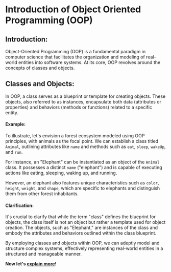 # Introduction of Object Oriented Programming (OOP)

## Introduction:

Object-Oriented Programming (OOP) is a fundamental paradigm in computer science that facilitates the organization and modeling of real-world entities into software systems. At its core, OOP revolves around the concepts of classes and objects.

## Classes and Objects:

In OOP, a class serves as a blueprint or template for creating objects. These objects, also referred to as instances, encapsulate both data (attributes or properties) and behaviors (methods or functions) related to a specific entity.

#### Example:

To illustrate, let's envision a forest ecosystem modeled using OOP principles, with animals as the focal point. We can establish a class titled `Animal`, outlining attributes like `name` and methods such as `eat`, `sleep`, `wakeUp`, and `run`.

For instance, an "Elephant" can be instantiated as an object of the `Animal` class. It possesses a distinct `name` ("elephant") and is capable of executing actions like eating, sleeping, waking up, and running.

However, an elephant also features unique characteristics such as `color`, `height`, `weight`, and `shape`, which are specific to elephants and distinguish them from other forest inhabitants.

#### Clarification:

It's crucial to clarify that while the term "class" defines the blueprint for objects, the class itself is not an object but rather a template used for object creation. The objects, such as "Elephant," are instances of the class and embody the attributes and behaviors outlined within the class blueprint.

By employing classes and objects within OOP, we can adeptly model and structure complex systems, effectively representing real-world entities in a structured and manageable manner.

**Now let's [explain more](https://github.com/m-mdy-m/algorithms-data-structures/blob/main/2.OOP/2-concepts-oop.md)!**

